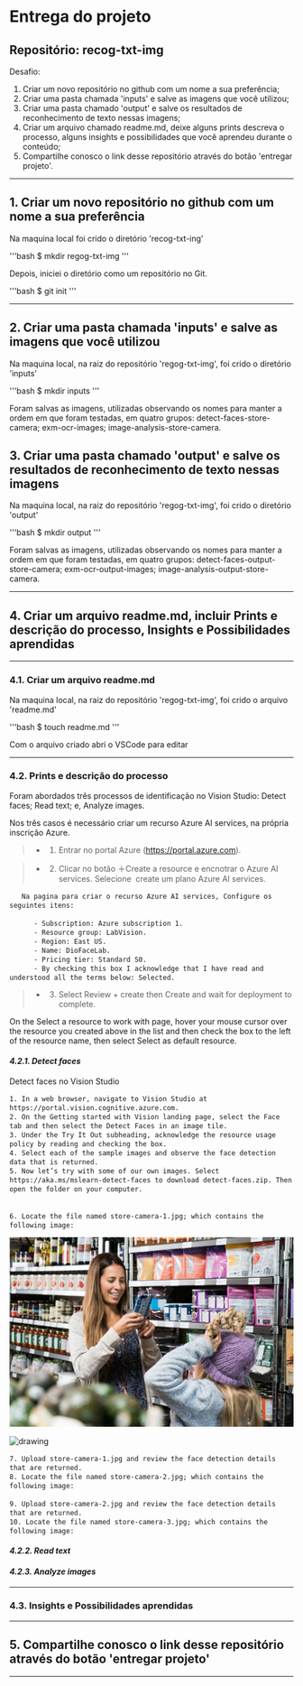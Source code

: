 # Entrega do projeto

## Repositório: recog-txt-img

Desafio:

1. Criar um novo repositório no github com um nome a sua preferência;  
2. Criar uma pasta chamada 'inputs' e salve as imagens que você utilizou;  
3. Criar uma pasta chamado 'output' e salve os resultados de reconhecimento de texto nessas imagens;  
4. Criar um arquivo chamado readme.md, deixe alguns prints descreva o processo, alguns insights e possibilidades que você aprendeu durante o conteúdo;  
5. Compartilhe conosco o link desse repositório através do botão 'entregar projeto'.  
  
-------

## 1. Criar um novo repositório no github com um nome a sua preferência  

Na maquina local foi crido o diretório 'recog-txt-ing'  

'''bash
$ mkdir regog-txt-img
'''  

Depois, iniciei o diretório como um repositório no Git.

'''bash
$ git init
'''

-------

## 2. Criar uma pasta chamada 'inputs' e salve as imagens que você utilizou  

Na maquina local, na raiz do repositório 'regog-txt-img', foi crido o diretório 'inputs'  

'''bash
$ mkdir inputs
'''  

Foram salvas as imagens, utilizadas observando os nomes para manter a ordem em que foram testadas, em quatro grupos: detect-faces-store-camera; exm-ocr-images; image-analysis-store-camera.  

## 3. Criar uma pasta chamado 'output' e salve os resultados de reconhecimento de texto nessas imagens  

Na maquina local, na raiz do repositório 'regog-txt-img', foi crido o diretório 'output'  

'''bash
$ mkdir output
'''  

Foram salvas as imagens, utilizadas observando os nomes para manter a ordem em que foram testadas, em quatro grupos: detect-faces-output-store-camera; exm-ocr-output-images; image-analysis-output-store-camera.  

-------

## 4. Criar um arquivo readme.md, incluir Prints e descrição do processo, Insights e Possibilidades aprendidas  

-------

### 4.1. Criar um arquivo readme.md  

Na maquina local, na raiz do repositório 'regog-txt-img', foi crido o arquivo 'readme.md'  

'''bash
$ touch readme.md
'''  

Com o arquivo criado abri o VSCode para editar

-------

### 4.2. Prints e descrição do processo  

Foram abordados três processos de identificação no Vision Studio: Detect faces; Read text; e, Analyze images.  

Nos três casos é necessário criar um recurso Azure AI services, na própria inscrição Azure.  

>- 1. Entrar no portal Azure (https://portal.azure.com).  

>- 2. Clicar no botão ＋Create a resource e encnotrar o Azure AI services. Selecione  create um plano Azure AI services.  

       Na pagina para criar o recurso Azure AI services, Configure os seguintes itens:  
       
          - Subscription: Azure subscription 1.  
          - Resource group: LabVision.  
          - Region: East US.  
          - Name: DioFaceLab.  
          - Pricing tier: Standard S0.  
          - By checking this box I acknowledge that I have read and understood all the terms below: Selected.  

>- 3. Select Review + create then Create and wait for deployment to complete.

On the Select a resource to work with page, hover your mouse cursor over the resource you created above in the list and then check the box to the left of the resource name, then select Select as default resource.



#### *4.2.1. Detect faces*  

Detect faces no Vision Studio  

    1. In a web browser, navigate to Vision Studio at https://portal.vision.cognitive.azure.com.  
    2. On the Getting started with Vision landing page, select the Face tab and then select the Detect Faces in an image tile.  
    3. Under the Try It Out subheading, acknowledge the resource usage policy by reading and checking the box.  
    4. Select each of the sample images and observe the face detection data that is returned.  
    5. Now let’s try with some of our own images. Select https://aka.ms/mslearn-detect-faces to download detect-faces.zip. Then open the folder on your computer.  


    6. Locate the file named store-camera-1.jpg; which contains the following image:  

![detect-faces-store-camera-1.jpg](https://github.com/z3mafra/recog-txt-img/blob/main/inputs/detect-faces-store-camera-1.jpg)  


<img src="[https://github.com/z3mafra/recog-txt-img/inputs/detect-faces-store-camera-1.jpg]" alt="drawing" width="50%"/>


    7. Upload store-camera-1.jpg and review the face detection details that are returned.  
    8. Locate the file named store-camera-2.jpg; which contains the following image:  
       
    9. Upload store-camera-2.jpg and review the face detection details that are returned.  
    10. Locate the file named store-camera-3.jpg; which contains the following image:  
  
#### *4.2.2. Read text*  

#### *4.2.3. Analyze images*  

-------

### 4.3. Insights e Possibilidades aprendidas  

-------

## 5. Compartilhe conosco o link desse repositório através do botão 'entregar projeto'  
  
-------
